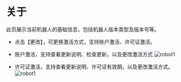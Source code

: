 # 关于

此页展示当前机器人的基础信息，包括机器人版本类型及版本号等。

- 点击【更改】，可更换激活方式，支持账户激活、许可证激活。

- 账户激活，支持查看更新说明、检查更新，以及更改激活方式
![robot1](https://docimages.blob.core.chinacloudapi.cn/images/Robot/0626-robot06.png)
- 许可证激活，支持查看更新说明、许可证有效期，以及更改激活方式。
![robot1](https://docimages.blob.core.chinacloudapi.cn/images/Robot/0626-robot-lic02.png)
